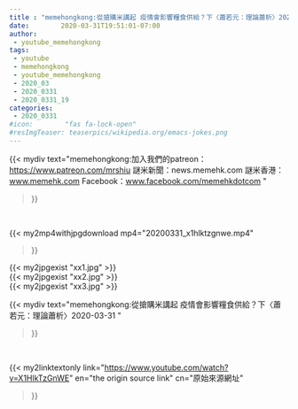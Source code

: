```yaml
---
title : "memehongkong:從搶購米講起 疫情會影響糧食供給？下〈蕭若元：理論蕭析〉2020-03-31 "
date:        2020-03-31T19:51:01-07:00
author:
 - youtube_memehongkong
tags:
 - youtube
 - memehongkong
 - youtube_memehongkong
 - 2020_03
 - 2020_0331
 - 2020_0331_19
categories:
 - 2020_0331
#icon:        "fas fa-lock-open"
#resImgTeaser: teaserpics/wikipedia.org/emacs-jokes.png
---
```


{{< mydiv text="memehongkong:加入我們的patreon：https://www.patreon.com/mrshiu 謎米新聞：news.memehk.com 謎米香港： www.memehk.com Facebook：www.facebook.com/memehkdotcom "
>}}
<br>


{{< my2mp4withjpgdownload mp4="20200331_x1hlktzgnwe.mp4"
>}}

{{< my2jpgexist "xx1.jpg" >}}<br>
{{< my2jpgexist "xx2.jpg" >}}<br>
{{< my2jpgexist "xx3.jpg" >}}<br>



{{< mydiv text="memehongkong:從搶購米講起 疫情會影響糧食供給？下〈蕭若元：理論蕭析〉2020-03-31 "
>}}
<br>

{{< my2linktextonly link="https://www.youtube.com/watch?v=X1HlkTzGnWE"
en="the origin source link" cn="原始來源網址"
>}}


<br>

